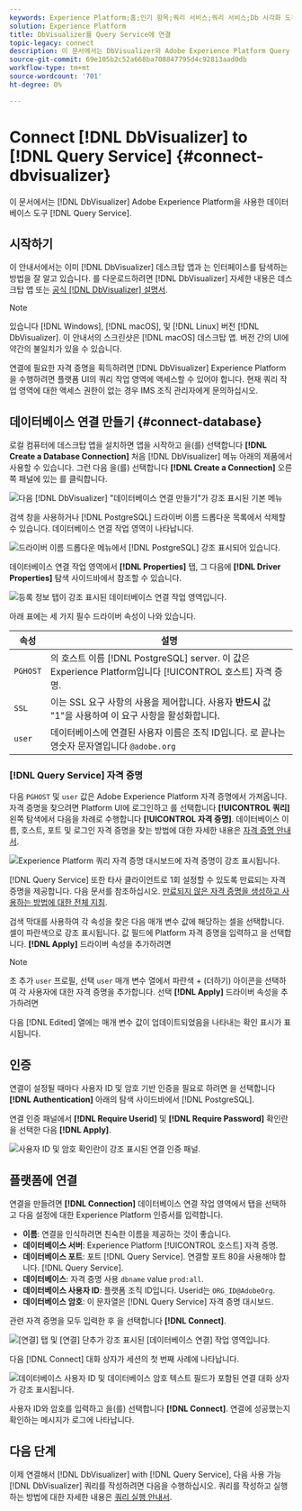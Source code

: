 ```yaml
---
keywords: Experience Platform;홈;인기 항목;쿼리 서비스;쿼리 서비스;Db 시각화 도우미;Db 시각화 도우미;쿼리 서비스에 연결
solution: Experience Platform
title: DbVisualizer를 Query Service에 연결
topic-legacy: connect
description: 이 문서에서는 DbVisualizer와 Adobe Experience Platform Query Service를 연결하는 단계를 설명합니다.
source-git-commit: 69e105b2c52a668ba708847795d4c92813aad0db
workflow-type: tm+mt
source-wordcount: '701'
ht-degree: 0%

---
```


# Connect [!DNL DbVisualizer] to [!DNL Query Service] {#connect-dbvisualizer}

이 문서에서는 [!DNL DbVisualizer] Adobe Experience Platform을 사용한 데이터베이스 도구 [!DNL Query Service].

## 시작하기

이 안내서에서는 이미 [!DNL DbVisualizer] 데스크탑 앱과 는 인터페이스를 탐색하는 방법을 잘 알고 있습니다. 를 다운로드하려면 [!DNL DbVisualizer] 자세한 내용은 데스크탑 앱 또는 [공식 [!DNL DbVisualizer] 설명서](https://www.dbvis.com/download/).

>[!NOTE]
>
>있습니다 [!DNL Windows], [!DNL macOS], 및 [!DNL Linux] 버전 [!DNL DbVisualizer]. 이 안내서의 스크린샷은 [!DNL macOS] 데스크탑 앱. 버전 간의 UI에 약간의 불일치가 있을 수 있습니다.

연결에 필요한 자격 증명을 획득하려면 [!DNL  DbVisualizer] Experience Platform을 수행하려면 플랫폼 UI의 쿼리 작업 영역에 액세스할 수 있어야 합니다. 현재 쿼리 작업 영역에 대한 액세스 권한이 없는 경우 IMS 조직 관리자에게 문의하십시오.

## 데이터베이스 연결 만들기 {#connect-database}

로컬 컴퓨터에 데스크탑 앱을 설치하면 앱을 시작하고 을(를) 선택합니다 **[!DNL Create a Database Connection]** 처음 [!DNL DbVisualizer] 메뉴 아래의 제품에서 사용할 수 있습니다. 그런 다음 을(를) 선택합니다 **[!DNL Create a Connection]** 오른쪽 패널에 있는 를 클릭합니다.

![다음 [!DNL DbVisualizer] &quot;데이터베이스 연결 만들기&quot;가 강조 표시된 기본 메뉴](../images/clients/dbvisualizer/create-db-connection.png)

검색 창을 사용하거나 [!DNL PostgreSQL] 드라이버 이름 드롭다운 목록에서 삭제할 수 있습니다. 데이터베이스 연결 작업 영역이 나타납니다.

![드라이버 이름 드롭다운 메뉴에서 [!DNL PostgreSQL] 강조 표시되어 있습니다.](../images/clients/dbvisualizer/driver-name.png)

데이터베이스 연결 작업 영역에서 **[!DNL Properties]** 탭, 그 다음에 **[!DNL Driver Properties]** 탐색 사이드바에서 참조할 수 있습니다.

![등록 정보 탭이 강조 표시된 데이터베이스 연결 작업 영역입니다.](../images/clients/dbvisualizer/driver-properties.png)

아래 표에는 세 가지 필수 드라이버 속성이 나와 있습니다.

| 속성 | 설명 |
| ------ | ------ |
| `PGHOST` | 의 호스트 이름 [!DNL PostgreSQL] server. 이 값은 Experience Platform입니다 [!UICONTROL 호스트] 자격 증명. |
| `SSL` | 이는 SSL 요구 사항의 사용을 제어합니다. 사용자 **반드시** 값 &quot;1&quot;을 사용하여 이 요구 사항을 활성화합니다. |
| `user` | 데이터베이스에 연결된 사용자 이름은 조직 ID입니다. 로 끝나는 영숫자 문자열입니다 `@adobe.org` |

### [!DNL Query Service] 자격 증명

다음 `PGHOST` 및 `user` 값은 Adobe Experience Platform 자격 증명에서 가져옵니다. 자격 증명을 찾으려면 Platform UI에 로그인하고 를 선택합니다 **[!UICONTROL 쿼리]** 왼쪽 탐색에서 다음을 차례로 수행합니다 **[!UICONTROL 자격 증명]**. 데이터베이스 이름, 호스트, 포트 및 로그인 자격 증명을 찾는 방법에 대한 자세한 내용은 [자격 증명 안내서](../ui/credentials.md).

![Experience Platform 쿼리 자격 증명 대시보드에 자격 증명이 강조 표시됩니다.](../images/clients/dbvisualizer/query-service-credentials-page.png)

[!DNL Query Service] 또한 타사 클라이언트로 1회 설정할 수 있도록 만료되는 자격 증명을 제공합니다. 다음 문서를 참조하십시오. [만료되지 않은 자격 증명을 생성하고 사용하는 방법에 대한 전체 지침](../ui/credentials.md#non-expiring-credentials).

검색 막대를 사용하여 각 속성을 찾은 다음 매개 변수 값에 해당하는 셀을 선택합니다. 셀이 파란색으로 강조 표시됩니다. 값 필드에 Platform 자격 증명을 입력하고 을 선택합니다. **[!DNL Apply]** 드라이버 속성을 추가하려면

>[!NOTE]
>
>초 추가 `user` 프로필, 선택 `user` 매개 변수 열에서 파란색 + (더하기) 아이콘을 선택하여 각 사용자에 대한 자격 증명을 추가합니다. 선택 **[!DNL Apply]** 드라이버 속성을 추가하려면

다음 [!DNL Edited] 열에는 매개 변수 값이 업데이트되었음을 나타내는 확인 표시가 표시됩니다.

## 인증

연결이 설정될 때마다 사용자 ID 및 암호 기반 인증을 필요로 하려면 을 선택합니다 **[!DNL Authentication]** 아래의 탐색 사이드바에서 [!DNL PostgreSQL].

연결 인증 패널에서 **[!DNL Require Userid]** 및 **[!DNL Require Password]** 확인란을 선택한 다음 **[!DNL Apply]**.

![사용자 ID 및 암호 확인란이 강조 표시된 연결 인증 패널.](../images/clients/dbvisualizer/connection-authentication.png)

## 플랫폼에 연결

연결을 만들려면 **[!DNL Connection]** 데이터베이스 연결 작업 영역에서 탭을 선택하고 다음 설정에 대한 Experience Platform 인증서를 입력합니다.

- **이름**: 연결을 인식하려면 친숙한 이름을 제공하는 것이 좋습니다.
- **데이터베이스 서버**: Experience Platform [!UICONTROL 호스트] 자격 증명.
- **데이터베이스 포트**: 포트 [!DNL Query Service]. 연결할 포트 80을 사용해야 합니다. [!DNL Query Service].
- **데이터베이스**: 자격 증명 사용 `dbname` value `prod:all`.
- **데이터베이스 사용자 ID**: 플랫폼 조직 ID입니다. Userid는 `ORG_ID@AdobeOrg`.
- **데이터베이스 암호**: 이 문자열은 [!DNL Query Service] 자격 증명 대시보드.

관련 자격 증명을 모두 입력한 후 을 선택합니다 **[!DNL Connect]**.

![[연결] 탭 및 [연결] 단추가 강조 표시된 [데이터베이스 연결] 작업 영역입니다.](../images/clients/dbvisualizer/connect.png)

다음 [!DNL Connect] 대화 상자가 세션의 첫 번째 사례에 나타납니다.

![데이터베이스 사용자 ID 및 데이터베이스 암호 텍스트 필드가 포함된 연결 대화 상자가 강조 표시됩니다.](../images/clients/dbvisualizer/connect-dialog.png)

사용자 ID와 암호를 입력하고 을(를) 선택합니다 **[!DNL Connect]**. 연결에 성공했는지 확인하는 메시지가 로그에 나타납니다.

## 다음 단계

이제 연결해서 [!DNL DbVisualizer] with [!DNL Query Service], 다음 사용 가능 [!DNL DbVisualizer] 쿼리를 작성하려면 다음을 수행하십시오. 쿼리를 작성하고 실행하는 방법에 대한 자세한 내용은 [쿼리 실행 안내서](../best-practices/writing-queries.md).
